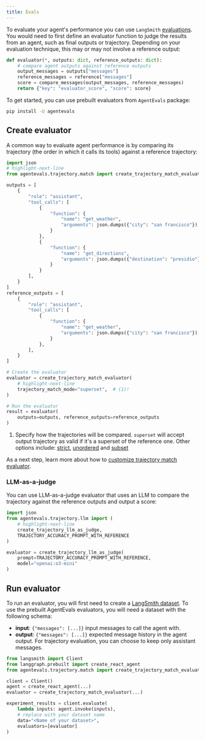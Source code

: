 ```yaml
---
title: Evals
---
```


To evaluate your agent's performance you can use `LangSmith` [evaluations](https://docs.smith.langchain.com/evaluation). You would need to first define an evaluator function to judge the results from an agent, such as final outputs or trajectory. Depending on your evaluation technique, this may or may not involve a reference output:

```python
def evaluator(*, outputs: dict, reference_outputs: dict):
    # compare agent outputs against reference outputs
    output_messages = outputs["messages"]
    reference_messages = reference["messages"]
    score = compare_messages(output_messages, reference_messages)
    return {"key": "evaluator_score", "score": score}
```

To get started, you can use prebuilt evaluators from `AgentEvals` package:

```bash
pip install -U agentevals
```

## Create evaluator

A common way to evaluate agent performance is by comparing its trajectory (the order in which it calls its tools) against a reference trajectory:

```python
import json
# highlight-next-line
from agentevals.trajectory.match import create_trajectory_match_evaluator

outputs = [
    {
        "role": "assistant",
        "tool_calls": [
            {
                "function": {
                    "name": "get_weather",
                    "arguments": json.dumps({"city": "san francisco"}),
                }
            },
            {
                "function": {
                    "name": "get_directions",
                    "arguments": json.dumps({"destination": "presidio"}),
                }
            }
        ],
    }
]
reference_outputs = [
    {
        "role": "assistant",
        "tool_calls": [
            {
                "function": {
                    "name": "get_weather",
                    "arguments": json.dumps({"city": "san francisco"}),
                }
            },
        ],
    }
]

# Create the evaluator
evaluator = create_trajectory_match_evaluator(
    # highlight-next-line
    trajectory_match_mode="superset",  # (1)!
)

# Run the evaluator
result = evaluator(
    outputs=outputs, reference_outputs=reference_outputs
)
```

1. Specify how the trajectories will be compared. `superset` will accept output trajectory as valid if it's a superset of the reference one. Other options include: [strict](https://github.com/langchain-ai/agentevals?tab=readme-ov-file#strict-match), [unordered](https://github.com/langchain-ai/agentevals?tab=readme-ov-file#unordered-match) and [subset](https://github.com/langchain-ai/agentevals?tab=readme-ov-file#subset-and-superset-match)

As a next step, learn more about how to [customize trajectory match evaluator](https://github.com/langchain-ai/agentevals?tab=readme-ov-file#agent-trajectory-match).

### LLM-as-a-judge

You can use LLM-as-a-judge evaluator that uses an LLM to compare the trajectory against the reference outputs and output a score:

```python
import json
from agentevals.trajectory.llm import (
    # highlight-next-line
    create_trajectory_llm_as_judge,
    TRAJECTORY_ACCURACY_PROMPT_WITH_REFERENCE
)

evaluator = create_trajectory_llm_as_judge(
    prompt=TRAJECTORY_ACCURACY_PROMPT_WITH_REFERENCE,
    model="openai:o3-mini"
)
```

## Run evaluator

To run an evaluator, you will first need to create a [LangSmith dataset](https://docs.smith.langchain.com/evaluation/concepts#datasets). To use the prebuilt AgentEvals evaluators, you will need a dataset with the following schema:

* **input**: `{"messages": [...]}` input messages to call the agent with.
* **output**: `{"messages": [...]}` expected message history in the agent output. For trajectory evaluation, you can choose to keep only assistant messages.

```python
from langsmith import Client
from langgraph.prebuilt import create_react_agent
from agentevals.trajectory.match import create_trajectory_match_evaluator

client = Client()
agent = create_react_agent(...)
evaluator = create_trajectory_match_evaluator(...)

experiment_results = client.evaluate(
    lambda inputs: agent.invoke(inputs),
    # replace with your dataset name
    data="<Name of your dataset>",
    evaluators=[evaluator]
)
```
